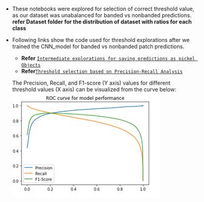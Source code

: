 - These notebooks were explored for selection of correct threshold value, as our dataset was unabalanced for banded vs nonbanded predictions.
**refer Dataset folder for the distribution of dataset with ratios for each class**

- Following links show the code used for threshold explorations after we trained the CNN_model for banded vs nonbanded patch predictions.

  - **Refer** [`Intermediate explorations for saving predictions as pickel Objects`](Saving_Predictions_as_pickle_objects.ipynb) <br>
  - **Refer**[`Threshold selection based on Precision-Recall Analysis`](Threshold_Analysis.ipynb)
  
  The Precision, Recall, and F1-score (Y axis) values for different threshold values (X axis) can be visualized from the curve below:
  ![](precision_recall_f1_score.PNG)
